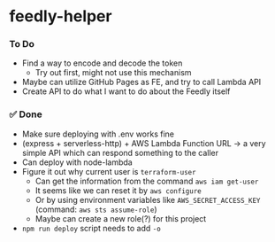 # feedly-helper

### To Do
- Find a way to encode and decode the token
  - Try out first, might not use this mechanism
- Maybe can utilize GitHub Pages as FE, and try to call Lambda API
- Create API to do what I want to do about the Feedly itself

### ✅ Done
- Make sure deploying with .env works fine
- (express + serverless-http) + AWS Lambda Function URL → a very simple API which can respond something to the caller
- Can deploy with node-lambda
- Figure it out why current user is `terraform-user`
  - Can get the information from the command `aws iam get-user`
  - It seems like we can reset it by `aws configure`
  - Or by using environment variables like `AWS_SECRET_ACCESS_KEY` (command: `aws sts assume-role`)
  - Maybe can create a new role(?) for this project
- `npm run deploy` script needs to add `-o`
